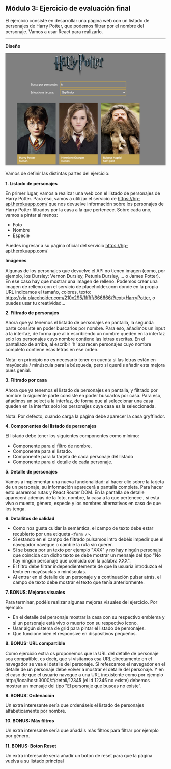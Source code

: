 ## Módulo 3: Ejercicio de evaluación final

El ejercicio consiste en desarrollar una página web con un listado de personajes de Harry Potter, que podemos filtrar por el nombre del personaje. Vamos a usar React para realizarlo.

---

**Diseño**

<img src="./src/images/hp-design.png"/>

Vamos de definir las distintas partes del ejercicio:

**1. Listado de personajes**

En primer lugar, vamos a realizar una web con el listado de personajes de Harry Potter. Para eso, vamos a
utilizar el servicio de https://hp-api.herokuapp.com/ que nos devuelve información sobre los personajes de
Harry Potter filtrados por la casa a la que pertenece. Sobre cada uno, vamos a pintar al menos:

- Foto
- Nombre
- Especie

Puedes ingresar a su página oficial del servicio https://hp-api.herokuapp.com/

**Imágenes**

Algunas de los personajes que devuelve el API no tienen imagen (como, por ejemplo, los Dursley: Vernon
Dursley, Petunia Dursley, ... o James Potter). En ese caso hay que mostrar una imagen de relleno. Podemos
crear una imagen de relleno con el servicio de placeholder.com donde en la propia URL indicamos el
tamaño, colores, texto: https://via.placeholder.com/210x295/ffffff/666666/?text=HarryPotter, o puedes usar
tu creatividad...

**2. Filtrado de personajes**

Ahora que ya tenemos el listado de personajes en pantalla, la segunda parte consiste en poder buscarlos
por nombre. Para eso, añadimos un input a la interfaz, de forma que al ir escribiendo un nombre queden
en la interfaz solo los personajes cuyo nombre contiene las letras escritas. En el pantallazo de arriba, al
escribir 'h' aparecen personajes cuyo nombre completo contiene esas letras en ese orden.

Nota: en principio no es necesario tener en cuenta si las letras están en mayúscula / minúscula para
la búsqueda, pero si queréis añadir esta mejora pues genial.

**3. Filtrado por casa**

Ahora que ya tenemos el listado de personajes en pantalla, y filtrado por nombre la siguiente parte consiste
en poder buscarlos por casa. Para eso, añadimos un select a la interfaz, de forma que al seleccionar una
casa queden en la interfaz solo los personajes cuya casa es la seleccionada.

Nota: Por defecto, cuando carga la página debe aparecer la casa gryffindor.

**4. Componentes del listado de personajes**

El listado debe tener los siguientes componentes como mínimo:

- Componente para el filtro de nombre.
- Componente para el listado.
- Componente para la tarjeta de cada personaje del listado
- Componente para el detalle de cada personaje.

**5. Detalle de personajes**

Vamos a implementar una nueva funcionalidad: al hacer clic sobre la tarjeta de un personaje, su información
aparecerá a pantalla completa. Para hacer esto usaremos rutas y React Router DOM. En la pantalla de detalle aparecerá además de la foto, nombre, la casa a la que pertenece , si está vivo o muerto, género, especie y los nombres alternativos en caso de que los tenga.

**6. Detallitos de calidad**

- Como nos gusta cuidar la semántica, el campo de texto debe estar recubierto por una etiqueta
  `<form />`.
- Si estando en el campo de filtrado pulsamos intro debéis impedir que el navegador navegue o cambie
  la ruta sin querer.
- Si se busca por un texto por ejemplo "XXX" y no hay ningún personaje que coincida con dicho texto
  se debe mostrar un mensaje del tipo "No hay ningún personaje que coincida con la palabra XXX".
- El filtro debe filtrar independientemente de que la usuaria introduzca el texto en mayúsuclas o
  minúsculas.
- Al entrar en el detalle de un personaje y a continuación pulsar atrás, el campo de texto debe mostrar
  el texto que tenía anteriormente.

**7. BONUS: Mejoras visuales**

Para terminar, podéis realizar algunas mejoras visuales del ejercicio. Por ejemplo:

- En el detalle del personaje mostrar la casa con su respectivo emblema y si un personaje está vivo o
  muerto con su respectivo icono.
- Usar algún sistema de grid para pintar el listado de personajes.
- Que funcione bien el responsive en dispositivos pequeños.

**8. BONUS: URL compartible**

Como ejercicio extra os proponemos que la URL del detalle de personaje sea compatible, es decir,
que si visitamos esa URL directamente en el navegador se vea el detalle del personaje. Si refescamos
el navegador en el detalle de un personaje debe volver a mostrar el detalle del personaje.
Y en el caso de que el usuario navegue a una URL inexistente como por ejemplo
http://localhost:3000/#/detail/12345 (el id 12345 no existe) debemos mostrar un mensaje
del tipo "El personaje que buscas no existe".

**9. BONUS: Ordenación**

Un extra interesante sería que ordenáseis el listado de personajes alfabéticamente por nombre.

**10. BONUS: Más filtros**

Un extra interesante sería que añadáis más filtros para filtrar por ejemplo por género.

**11. BONUS: Boton Reset**

Un extra interesante sería añadir un boton de reset para que la página vuelva a su listado principal
